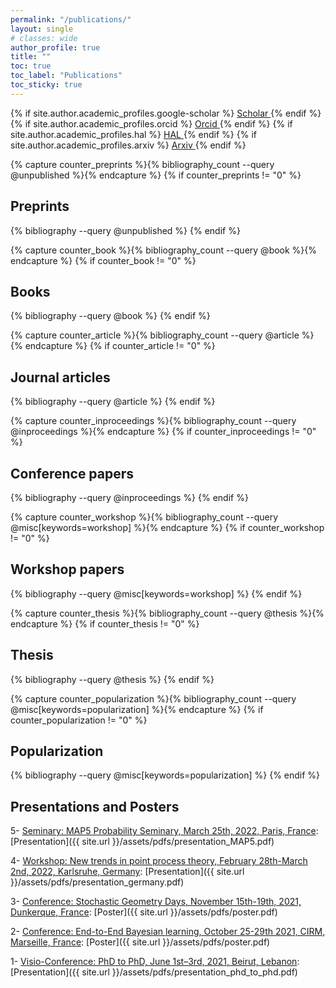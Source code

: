 ```yaml
---
permalink: "/publications/"
layout: single
# classes: wide
author_profile: true
title: ""
toc: true
toc_label: "Publications"
toc_sticky: true
---
```


<!-- Go to _config.yml file and fill the corresponding fields author.academic_profiles.xxxx-->
{% if site.author.academic_profiles.google-scholar %}
  <a href="{{ site.author.academic_profiles.google-scholar }}">
    <i class="ai ai-google-scholar" aria-hidden="true"></i>Scholar
  </a>
{% endif %}
{% if site.author.academic_profiles.orcid %}
  <a href="{{ site.author.academic_profiles.orcid }}">
    <i class="ai ai-orcid" aria-hidden="true"></i>Orcid
  </a>
{% endif %}
{% if site.author.academic_profiles.hal %}
  <a href="{{ site.author.academic_profiles.hal }}">
    <i class="ai ai-hal" aria-hidden="true"></i>HAL
  </a>
{% endif %}
{% if site.author.academic_profiles.arxiv %}
  <a href="{{ site.author.academic_profiles.arxiv }}">
    <i class="ai ai-arxiv" aria-hidden="true"></i>Arxiv
  </a>
{% endif %}

<!-- See also https://github.com/inukshuk/jekyll-scholar to customize your references -->

<!-- Preprints -->
{% capture counter_preprints %}{% bibliography_count --query @unpublished %}{% endcapture %}
{% if counter_preprints != "0" %}

## Preprints

  {% bibliography --query @unpublished %}
{% endif %}

<!-- Journal articles-->
{% capture counter_book %}{% bibliography_count --query @book %}{% endcapture %}
{% if counter_book != "0" %}

## Books

  {% bibliography --query @book %}
{% endif %}

<!-- Journal articles-->
{% capture counter_article %}{% bibliography_count --query @article %}{% endcapture %}
{% if counter_article != "0" %}

## Journal articles

  {% bibliography --query @article %}
{% endif %}

<!-- Conference papers -->
{% capture counter_inproceedings %}{% bibliography_count --query @inproceedings %}{% endcapture %}
{% if counter_inproceedings != "0" %}

## Conference papers

  {% bibliography --query @inproceedings %}
{% endif %}

<!-- Workshop papers -->
{% capture counter_workshop %}{% bibliography_count --query @misc[keywords=workshop] %}{% endcapture %}
{% if counter_workshop != "0" %}

## Workshop papers

  {% bibliography --query @misc[keywords=workshop] %}
{% endif %}

<!-- Thesis -->
{% capture counter_thesis %}{% bibliography_count --query @thesis %}{% endcapture %}
{% if counter_thesis != "0" %}

## Thesis

  {% bibliography --query @thesis %}
{% endif %}

<!-- Popularization -->
{% capture counter_popularization %}{% bibliography_count --query @misc[keywords=popularization] %}{% endcapture %}
{% if counter_popularization != "0" %}

## Popularization

  {% bibliography --query @misc[keywords=popularization] %}
{% endif %}

<!--  presentations and posters -->

## Presentations and Posters

  5- [Seminary: MAP5 Probability Seminary, March 25th, 2022, Paris, France](https://map5.mi.parisdescartes.fr/presentation/thematiques-scientifiques/probabilites/): [Presentation]({{ site.url }}/assets/pdfs/presentation_MAP5.pdf)

  4- [Workshop: New trends in point process theory, February 28th-March 2nd, 2022, Karlsruhe, Germany](https://www.math.kit.edu/stoch/event/ppt2022/en): [Presentation]({{ site.url }}/assets/pdfs/presentation_germany.pdf)

  3- [Conference: Stochastic Geometry Days, November 15th-19th, 2021, Dunkerque, France](https://www.mathconf.org/sgd2021): [Poster]({{ site.url }}/assets/pdfs/poster.pdf)

  2- [Conference: End-to-End Bayesian learning, October 25-29th 2021, CIRM, Marseille, France](https://bayesatcirm.github.io/): [Poster]({{ site.url }}/assets/pdfs/poster.pdf)

  1- [Visio-Conference: PhD to PhD, June 1st–3rd, 2021, Beirut, Lebanon](https://www.aub.edu.lb/cams/Pages/PhD_to_PhD.aspx): [Presentation]({{ site.url }}/assets/pdfs/presentation_phd_to_phd.pdf)
